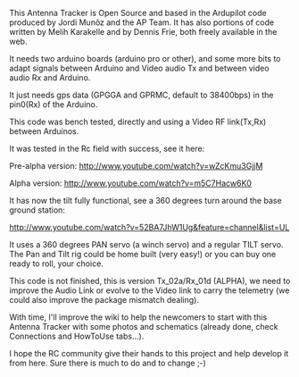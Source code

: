 This Antenna Tracker is Open Source and based in the Ardupilot code produced by Jordi Munõz and the AP Team. It has also portions of code written by Melih Karakelle and by Dennis Frie, both freely available  in the web.

It needs two arduino boards (arduino pro or other), and some more bits to adapt signals between Arduino and Video audio Tx and between video audio Rx and Arduino.

It just needs gps data (GPGGA and GPRMC, default to 38400bps) in the pin0(Rx) of the Arduino.

This code was bench tested, directly and using a Video RF link(Tx,Rx)  between Arduinos.

It was tested in the Rc field with success, see it here:

Pre-alpha version: http://www.youtube.com/watch?v=wZcKmu3GjjM

Alpha version: http://www.youtube.com/watch?v=m5C7Hacw6K0

It has now the tilt fully functional, see a 360 degrees turn around the base ground station:

http://www.youtube.com/watch?v=52BA7JhW1Ug&feature=channel&list=UL

It uses a 360 degrees PAN servo (a winch servo) and a regular TILT servo.  The Pan and Tilt rig could be home built (very easy!) or you can buy one ready to roll, your choice.

This code is not finished, this is version Tx\_02a/Rx\_01d (ALPHA), we need to  improve the Audio Link or evolve to the Video link to carry the telemetry (we could also improve the package mismatch dealing).

With time, I'll improve the wiki to help the newcomers to start with this Antenna Tracker with some photos and schematics (already done, check Connections and HowToUse tabs...).

I hope the RC community give their hands to this project and help develop it from here.  Sure there is much to do and to change ;-)